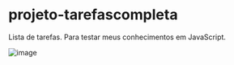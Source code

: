 # projeto-tarefascompleta
 Lista de tarefas. Para testar meus conhecimentos em JavaScript.

![image](https://github.com/user-attachments/assets/0956059e-3908-4027-ba21-85a337cb8d4a)
